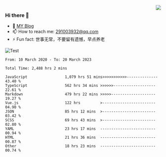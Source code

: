 <img align='right' src='https://github-readme-stats.vercel.app/api?username=niaogege&show_icons=true&theme=radical'/>

### Hi there 👋

- 🌱 [MY Blog](https://bythewayer.com/)
- 📫 How to reach me: 291003932@qq.com
- ⚡ Fun fact:  世事无常，不要留有遗憾，早点养老

![Test](https://github-readme-stats.vercel.app/api/top-langs/?username=niaogege&layout=compact)

<!--START_SECTION:waka-->

```text
From: 10 March 2020 - To: 20 March 2023

Total Time: 2,488 hrs 2 mins

JavaScript                 1,079 hrs 51 mins>>>>>>>>>>>--------------   43.40 %
TypeScript                 562 hrs 34 mins >>>>>>-------------------   22.61 %
Markdown                   479 hrs 22 mins >>>>>--------------------   19.27 %
Vue.js                     122 hrs         >------------------------   04.90 %
JSON                       85 hrs 12 mins  >------------------------   03.42 %
SCSS                       69 hrs 43 mins  >------------------------   02.80 %
YAML                       23 hrs 17 mins  -------------------------   00.94 %
HTML                       21 hrs 36 mins  -------------------------   00.87 %
Other                      18 hrs 23 mins  -------------------------   00.74 %
```

<!--END_SECTION:waka-->
